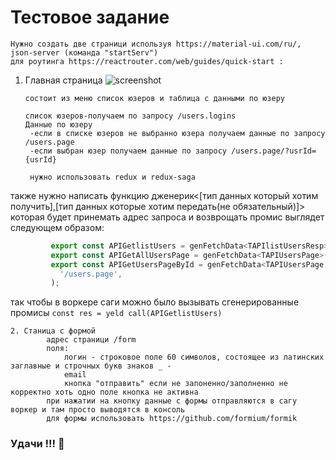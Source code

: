 # Тестовое задание

    Нужно создать две страници используя https://material-ui.com/ru/, json-server (команда "startServ") 
    для роутинга https://reactrouter.com/web/guides/quick-start :
    
1.  Главная страница 
![screenshot](https://i.gyazo.com/ee2a35b4ba32fceaea24659893e49e5d.png)

        состоит из меню список юзеров и таблица с данными по юзеру
        
        список юзеров-получаем по запросу /users.logins
        Данные по юзеру
         -если в списке юзеров не выбранно юзера получаем данные по запросу /users.page 
         -если выбран юзер получаем данные по запросу /users.page/?usrId={usrId}
         
         нужно использовать redux и redux-saga
         
также нужно написать функцию дженерик<[тип данных который хотим получить],[тип данных которые хотим передать(не обязательный)]>  
которая будет принемать адрес запроса и возврощать промис
выглядет следующем образом:
```javascript 
         export const APIGetlistUsers = genFetchData<TAPIlistUsersResp>('/users.logins');
         export const APIGetAllUsersPage = genFetchData<TAPIUsersPage>('/users.page');
         export const APIGetUsersPageById = genFetchData<TAPIUsersPage, TPUsersPageById>(
           '/users.page',
         );
```
так чтобы в воркере саги можно было вызывать сгенерированные промисы `const res = yeld call(APIGetlistUsers)`    

    2. Станица с формой 
            адрес страници /form
            поля:
                логин - строковое поле 60 символов, состоящее из латинских заглавные и строчных букв знаков _ - 
                email 
                кнопка "отправить" если не запоненно/заполненно не корректно хоть одно поле кнопка не активна
            при нажатии на кнопку данные с формы отправляются в сагу воркер и там просто выводятся в консоль
            для формы использовать https://github.com/formium/formik
            

### Удачи !!! 🚀       


